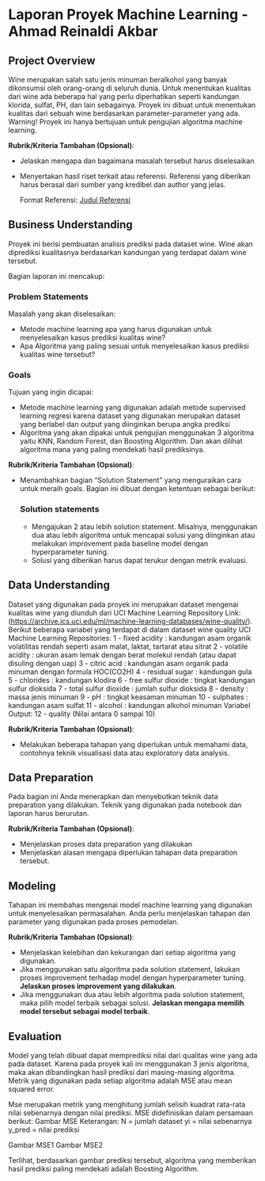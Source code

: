 # Laporan Proyek Machine Learning - Ahmad Reinaldi Akbar

## Project Overview

Wine merupakan salah satu jenis minuman beralkohol yang banyak dikonsumsi oleh orang-orang di seluruh dunia. Untuk menentukan kualitas dari wine ada beberapa hal yang perlu diperhatikan seperti kandungan klorida, sulfat, PH, dan lain sebagainya. Proyek ini dibuat untuk menentukan kualitas dari sebuah wine berdasarkan parameter-parameter yang ada. Warning! Proyek ini hanya bertujuan untuk pengujian algoritma machine learning.

**Rubrik/Kriteria Tambahan (Opsional)**:
- Jelaskan mengapa dan bagaimana masalah tersebut harus diselesaikan
- Menyertakan hasil riset terkait atau referensi. Referensi yang diberikan harus berasal dari sumber yang kredibel dan author yang jelas.
  
  Format Referensi: [Judul Referensi](https://scholar.google.com/) 

## Business Understanding

Proyek ini berisi pembuatan analisis prediksi pada dataset wine. Wine akan diprediksi kualitasnya berdasarkan kandungan yang terdapat dalam wine tersebut.

Bagian laporan ini mencakup:

### Problem Statements

Masalah yang akan diselesaikan:
- Metode machine learning apa yang harus digunakan untuk menyelesaikan kasus prediksi kualitas wine?
- Apa Algoritma yang paling sesuai untuk menyelesaikan kasus prediksi kualitas wine tersebut?

### Goals

Tujuan yang ingin dicapai:
- Metode machine learning yang digunakan adalah metode supervised learning regresi karena dataset yang digunakan merupakan dataset yang berlabel dan output yang diinginkan berupa angka prediksi
- Algoritma yang akan dipakai untuk pengujian menggunakan 3 algoritma yaitu KNN, Random Forest, dan Boosting Algorithm. Dan akan dilihat algoritma mana yang paling mendekati hasil prediksinya.

**Rubrik/Kriteria Tambahan (Opsional)**:
- Menambahkan bagian “Solution Statement” yang menguraikan cara untuk meraih goals. Bagian ini dibuat dengan ketentuan sebagai berikut: 

    ### Solution statements
    - Mengajukan 2 atau lebih solution statement. Misalnya, menggunakan dua atau lebih algoritma untuk mencapai solusi yang diinginkan atau melakukan improvement pada baseline model dengan hyperparameter tuning.
    - Solusi yang diberikan harus dapat terukur dengan metrik evaluasi.

## Data Understanding
Dataset yang digunakan pada proyek ini merupakan dataset mengenai kualitas wine yang diunduh dari UCI Machine Learning Repository Link: (https://archive.ics.uci.edu/ml/machine-learning-databases/wine-quality/).
Berikut beberapa variabel yang terdapat di dalam dataset wine quality UCI Machine Learning Repositories:
1 - fixed acidity : kandungan asam organik volatilitas rendah seperti asam malat, laktat, tartarat atau sitrat
2 - volatile acidity : ukuran asam lemak dengan berat molekul rendah (atau dapat disuling dengan uap)
3 - citric acid : kandungan asam organik pada minuman dengan formula HOC(CO2H)
4 - residual sugar : kandungan gula 
5 - chlorides : kandungan klodira
6 - free sulfur dioxide : tingkat kandungan sulfur dioksida
7 - total sulfur dioxide : jumlah sulfur dioksida
8 - density : massa jenis minuman
9 - pH : tingkat keasaman minuman
10 - sulphates : kandungan asam sulfat
11 - alcohol : kandungan alkohol minuman
Variabel Output:
12 - quality (Nilai antara 0 sampai 10)

**Rubrik/Kriteria Tambahan (Opsional)**:
- Melakukan beberapa tahapan yang diperlukan untuk memahami data, contohnya teknik visualisasi data atau exploratory data analysis.

## Data Preparation
Pada bagian ini Anda menerapkan dan menyebutkan teknik data preparation yang dilakukan. Teknik yang digunakan pada notebook dan laporan harus berurutan.

**Rubrik/Kriteria Tambahan (Opsional)**: 
- Menjelaskan proses data preparation yang dilakukan
- Menjelaskan alasan mengapa diperlukan tahapan data preparation tersebut.

## Modeling
Tahapan ini membahas mengenai model machine learning yang digunakan untuk menyelesaikan permasalahan. Anda perlu menjelaskan tahapan dan parameter yang digunakan pada proses pemodelan.

**Rubrik/Kriteria Tambahan (Opsional)**: 
- Menjelaskan kelebihan dan kekurangan dari setiap algoritma yang digunakan.
- Jika menggunakan satu algoritma pada solution statement, lakukan proses improvement terhadap model dengan hyperparameter tuning. **Jelaskan proses improvement yang dilakukan**.
- Jika menggunakan dua atau lebih algoritma pada solution statement, maka pilih model terbaik sebagai solusi. **Jelaskan mengapa memilih model tersebut sebagai model terbaik**.

## Evaluation
Model yang telah dibuat dapat memprediksi nilai dari qualitas wine yang ada pada dataset. Karena pada proyek kali ini menggunakan 3 jenis algoritma, maka akan dibandingkan hasil prediksi dari masing-masing algoritma. Metrik yang digunakan pada setiap algoritma adalah MSE atau mean squared error.

Mse merupakan metrik yang menghitung jumlah selisih kuadrat rata-rata nilai sebenarnya dengan nilai prediksi. MSE didefinisikan dalam persamaan berikut:
Gambar MSE
Keterangan:
N = jumlah dataset
yi = nilai sebenarnya
y_pred = nilai prediksi

Gambar MSE1
Gambar MSE2

Terlihat, berdasarkan gambar prediksi tersebut, algoritma yang memberikan hasil prediksi paling mendekati adalah Boosting Algorithm.
